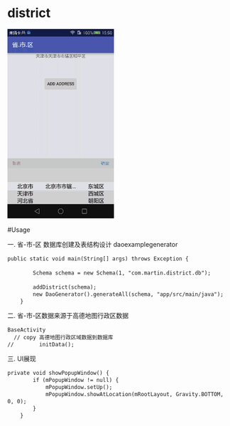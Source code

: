 # district

![image](https://github.com/zuohq/district/blob/master/2016-07-08_15_53_19.gif)

#Usage

一. 省-市-区 数据库创建及表结构设计
    daoexamplegenerator 
    
    public static void main(String[] args) throws Exception {
    
            Schema schema = new Schema(1, "com.martin.district.db");
    
            addDistrict(schema);
            new DaoGenerator().generateAll(schema, "app/src/main/java");
        }
        
二. 省-市-区数据来源于高德地图行政区数据
    
    BaseActivity
      // copy 高德地图行政区域数据到数据库
    //        initData();
    
三. UI展现

    private void showPopupWindow() {
            if (mPopupWindow != null) {
                mPopupWindow.setUp();
                mPopupWindow.showAtLocation(mRootLayout, Gravity.BOTTOM, 0, 0);
            }
        }